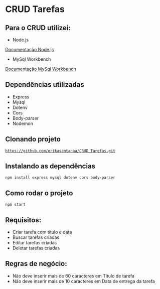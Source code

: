# CRUD Tarefas


## Para o CRUD utilizei:

- Node.js

[Documentação Node.js](https://nodejs.org/api/)

- MySql Workbench

[Documentação MySql Workbench](https://dev.mysql.com/doc/workbench/en/)

## Dependências utilizadas

- Express
- Mysql
- Dotenv
- Cors
- Body-parser
- Nodemon

## Clonando projeto

[`https://github.com/erikasantanaa/CRUD_Tarefas.git`](https://github.com/erikasantanaa/CRUD_Tarefas.git)

## Instalando as dependências

`npm install express mysql dotenv cors body-parser`

## Como rodar o projeto

`npm start`

## Requisitos:

- Criar tarefa com título e data
- Buscar tarefas criadas
- Editar tarefas criadas
- Deletar tarefas criadas

## Regras de negócio:

- Não deve inserir mais de 60 caracteres em Título de tarefa
- Não deve inserir mais de 10 caracteres em Data de entrega da tarefa